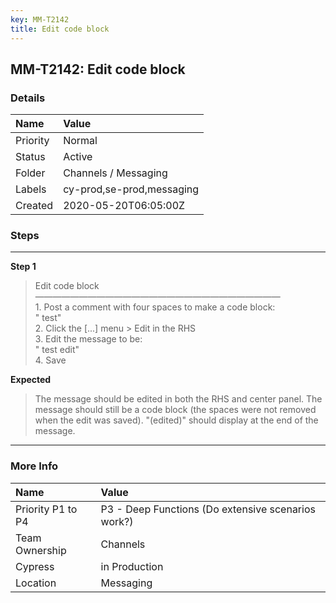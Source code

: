 ```yaml
---
key: MM-T2142
title: Edit code block
---
```


## MM-T2142: Edit code block

### Details

| Name     | Value                     |
| :------- | :------------------------ |
| Priority | Normal                    |
| Status   | Active                    |
| Folder   | Channels / Messaging      |
| Labels   | cy-prod,se-prod,messaging |
| Created  | 2020-05-20T06:05:00Z      |

### Steps

<hr/>

**Step 1**

> <article>Edit code block<br />&mdash;&mdash;&mdash;&mdash;&mdash;&mdash;&mdash;&mdash;&mdash;&mdash;&mdash;&mdash;&mdash;&mdash;&mdash;&mdash;&mdash;&mdash;&mdash;&mdash;&mdash;&mdash;&mdash;&mdash;&mdash;&mdash;&mdash;&mdash;<br />1. Post a comment with four spaces to make a code block:<br />&quot;    test&quot;<br />2. Click the [...] menu &gt; Edit in the RHS<br />3. Edit the message to be: <br />&quot;    test edit&quot;<br />4. Save</article>

**Expected**

> <article>The message should be edited in both the RHS and center panel. The message should still be a code block (the spaces were not removed when the edit was saved). &quot;(edited)&quot; should display at the end of the message.</article>

<hr/>

### More Info

| Name              | Value                                              |
| :---------------- | :------------------------------------------------- |
| Priority P1 to P4 | P3 - Deep Functions (Do extensive scenarios work?) |
| Team Ownership    | Channels                                           |
| Cypress           | in Production                                      |
| Location          | Messaging                                          |
